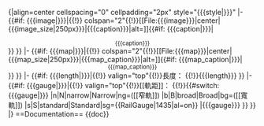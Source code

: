 {|align=center cellspacing="0" cellpadding="2px" style="{{{style|}}}"
|-
{{#if: {{{image<includeonly>|</includeonly>}}}|{{!}} colspan="2"{{!}}[[File:{{{image}}}|center|{{{image_size|250px}}}|{{{caption}}}|alt=]]{{#if: {{{caption|}}}|<div align="center"><small>{{{caption}}}</small></div>}}
}}
|-
{{#if: {{{map<includeonly>|</includeonly>}}}|{{!}} colspan="2"{{!}}[[File:{{{map}}}|center|{{{map_size|250px}}}|{{{map_caption}}}|alt=]]{{#if: {{{map_caption|}}}|<div align="center"><small>{{{map_caption}}}</small></div>}}
}}
|-
{{#if: {{{length<includeonly>|</includeonly>}}}|{{!}} valign="top"{{!}}長度：
{{!}}{{{length}}}
}}
|-
{{#if: {{{gauge<includeonly>|</includeonly>}}}|{{!}} valign="top"{{!}}[[軌距]]：
{{!}}{{#switch: {{{gauge|}}}
|n|N|narrow|Narrow|ng=([[窄軌]])
|b|B|broad|Broad|bg=([[寬軌]])
|s|S|standard|Standard|sg={{RailGauge|1435|al=on}}
|{{{gauge}}}
}}
}}
|}<noinclude>
==Documentation==
{{doc}}